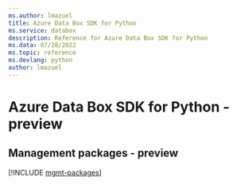 ```yaml
---
ms.author: lmazuel
title: Azure Data Box SDK for Python
ms.service: databox
description: Reference for Azure Data Box SDK for Python
ms.data: 07/28/2022
ms.topic: reference
ms.devlang: python
author: lmazuel
---
```

# Azure Data Box SDK for Python - preview

## Management packages - preview
[!INCLUDE [mgmt-packages](data-box-mgmt-index.md)]